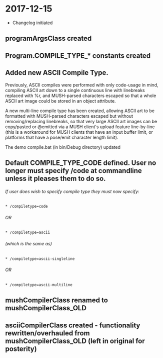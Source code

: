 # 2017-12-15

* Changelog initiated

## programArgsClass created

## Program.COMPILE_TYPE_* constants created

## Added new ASCII Compile Type.

Previously, ASCII compiles were performed with only code-usage in mind, compiling ASCII art down to a single continuous line with linebreaks replaced with %r, and MUSH-parsed characters escaped so that a whole ASCII art image could be stored in an object attribute.

A new multi-line compile type has been created, allowing ASCII art to be formatted with MUSH-parsed characters escaped but without removing/replacing linebreaks, so that very large ASCII art images can be copy/pasted or @emitted via a MUSH client's upload feature line-by-line (this is a workaround for MUSH clients that have an input buffer limit, or platforms that have a pose/emit character length limit).

The demo compile.bat (in bin/Debug directory) updated

## Default COMPILE_TYPE_CODE defined.  User no longer must specify /code at commandline unless it pleases them to do so.

######     If user does wish to specify compile type they must now specify:

    * /compiletype=code

######     OR

    * /compiletype=ascii

######     (which is the same as)

    * /compiletype=ascii-singleline

######     OR

    * /compiletype=ascii-multiline

## mushCompilerClass renamed to mushCompilerClass_OLD

## asciiCompilerClass created - functionality rewritten/overhauled from mushCompilerClass_OLD (left in original for posterity)